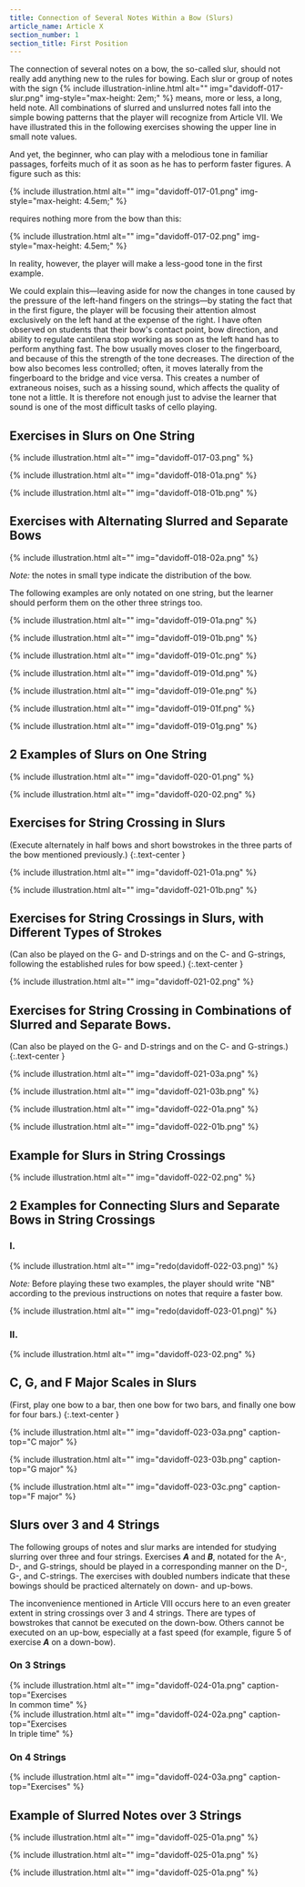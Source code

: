 ```yaml
---
title: Connection of Several Notes Within a Bow (Slurs)
article_name: Article X
section_number: 1
section_title: First Position
---
```


The connection of several notes on a bow, the so-called slur, should not really add anything new to the rules for bowing. Each slur or group of notes with the sign 
{% include illustration-inline.html alt="" img="davidoff-017-slur.png" img-style="max-height: 2em;" %}
means, more or less, a long, held note. All combinations of slurred and unslurred notes fall into the simple bowing patterns that the player will recognize from Article VII. We have illustrated this in the following exercises showing the upper line in small note values.

And yet, the beginner, who can play with a melodious tone in familiar passages, forfeits much of it as soon as he has to perform faster figures. A figure such as this:

{% include illustration.html alt="" img="davidoff-017-01.png" img-style="max-height: 4.5em;" %}

requires nothing more from the bow than this: 

{% include illustration.html alt="" img="davidoff-017-02.png" img-style="max-height: 4.5em;" %}

In reality, however, the player will make a less-good tone in the first example.

We could explain this—leaving aside for now the changes in tone caused by the pressure of the left-hand fingers on the strings—by stating the fact that in the first figure, the player will be focusing their attention almost exclusively on the left hand at the expense of the right. I have often observed on students that their bow's contact point, bow direction, and ability to regulate cantilena stop working as soon as the left hand has to perform anything fast. The bow usually moves closer to the fingerboard, and because of this the strength of the tone decreases. The direction of the bow also becomes less controlled; often, it moves laterally from the fingerboard to the bridge and vice versa. This creates a number of extraneous noises, such as a hissing sound, which affects the quality of tone not a little. It is therefore not enough just to advise the learner that sound is one of the most difficult tasks of cello playing.

## Exercises in Slurs on One String

{% include illustration.html alt="" img="davidoff-017-03.png" %}

{% include illustration.html alt="" img="davidoff-018-01a.png" %}

{% include illustration.html alt="" img="davidoff-018-01b.png" %}

## Exercises with Alternating Slurred and Separate Bows

{% include illustration.html alt="" img="davidoff-018-02a.png" %}

*Note:* the notes in small type indicate the distribution of the bow.

The following examples are only notated on one string, but the learner should perform them on the other three strings too. 

{% include illustration.html alt="" img="davidoff-019-01a.png" %}

{% include illustration.html alt="" img="davidoff-019-01b.png" %}

{% include illustration.html alt="" img="davidoff-019-01c.png" %}

{% include illustration.html alt="" img="davidoff-019-01d.png" %}

{% include illustration.html alt="" img="davidoff-019-01e.png" %}

{% include illustration.html alt="" img="davidoff-019-01f.png" %}

{% include illustration.html alt="" img="davidoff-019-01g.png" %}

## 2 Examples of Slurs on One String

{% include illustration.html alt="" img="davidoff-020-01.png" %}

{% include illustration.html alt="" img="davidoff-020-02.png" %}

## Exercises for String Crossing in Slurs

(Execute alternately in half bows and short bowstrokes in the three parts of the bow mentioned previously.)
{:.text-center }

{% include illustration.html alt="" img="davidoff-021-01a.png" %}

{% include illustration.html alt="" img="davidoff-021-01b.png" %}

## Exercises for String Crossings in Slurs, with Different Types of Strokes

(Can also be played on the G- and D-strings and on the C- and G-strings, following the established rules for bow speed.)
{:.text-center }

{% include illustration.html alt="" img="davidoff-021-02.png" %}

## Exercises for String Crossing in Combinations of Slurred and Separate Bows.

(Can also be played on the G- and D-strings and on the C- and G-strings.)
{:.text-center }

{% include illustration.html alt="" img="davidoff-021-03a.png" %}

{% include illustration.html alt="" img="davidoff-021-03b.png" %}

{% include illustration.html alt="" img="davidoff-022-01a.png" %}

{% include illustration.html alt="" img="davidoff-022-01b.png" %}

## Example for Slurs in String Crossings

{% include illustration.html alt="" img="davidoff-022-02.png" %}

## 2 Examples for Connecting Slurs and Separate Bows in String Crossings

### I.

{% include illustration.html alt="" img="redo(davidoff-022-03.png)" %}

*Note:* Before playing these two examples, the player should write "NB" according to the previous instructions on notes that require a faster bow.

{% include illustration.html alt="" img="redo(davidoff-023-01.png)" %}

### II.

{% include illustration.html alt="" img="davidoff-023-02.png" %}

## C, G, and F Major Scales in Slurs

(First, play one bow to a bar, then one bow for two bars, and finally one bow for four bars.)
{:.text-center }

{% include illustration.html alt="" img="davidoff-023-03a.png" caption-top="C major" %}

{% include illustration.html alt="" img="davidoff-023-03b.png" caption-top="G major" %}

{% include illustration.html alt="" img="davidoff-023-03c.png" caption-top="F major" %}

## Slurs over 3 and 4 Strings

The following groups of notes and slur marks are intended for studying slurring over three and four strings. Exercises **_A_** and **_B_**, notated for the A-, D-, and G-strings, should be played in a corresponding manner on the D-, G-, and C-strings. The exercises with doubled numbers indicate that these bowings should be practiced alternately on down- and up-bows.

The inconvenience mentioned in Article VIII occurs here to an even greater extent in string crossings over 3 and 4 strings. There are types of bowstrokes that cannot be executed on the down-bow. Others cannot be executed on an up-bow, especially at a fast speed (for example, figure 5 of exercise **_A_** on a down-bow).

<div class="row">
<div class="col-md-4">
<h3>On 3 Strings</h3>
{% include illustration.html alt="" img="davidoff-024-01a.png" caption-top="Exercises <br>In common time" %}
</div>
<div class="col-md-4">
{% include illustration.html alt="" img="davidoff-024-02a.png" caption-top="Exercises <br>In triple time" %}
</div>
<div class="col-md-4">
<h3>On 4 Strings</h3>
{% include illustration.html alt="" img="davidoff-024-03a.png" caption-top="Exercises" %}
</div>
</div>

## Example of Slurred Notes over 3 Strings

{% include illustration.html alt="" img="davidoff-025-01a.png" %}

{% include illustration.html alt="" img="davidoff-025-01a.png" %}

{% include illustration.html alt="" img="davidoff-025-01a.png" %}
